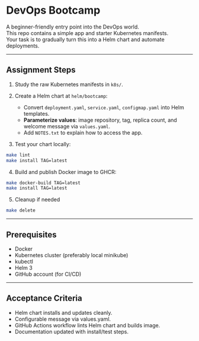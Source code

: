 # DevOps Bootcamp

A beginner-friendly entry point into the DevOps world.  
This repo contains a simple app and starter Kubernetes manifests.  
Your task is to gradually turn this into a Helm chart and automate deployments.

---

## Assignment Steps

1. Study the raw Kubernetes manifests in `k8s/`.

2. Create a Helm chart at `helm/bootcamp`:
   - Convert `deployment.yaml`, `service.yaml`, `configmap.yaml` into Helm templates.
   - **Parameterize values**: image repository, tag, replica count, and welcome message via `values.yaml`.
   - Add `NOTES.txt` to explain how to access the app.

3. Test your chart locally:
```bash
make lint
make install TAG=latest
```
4. Build and publish Docker image to GHCR:
```bash
make docker-build TAG=latest
make install TAG=latest
```
5. Cleanup if needed
```bash
make delete
```

---

## Prerequisites
- Docker
- Kubernetes cluster (preferably local minikube)
- kubectl
- Helm 3
- GitHub account (for CI/CD)

---

## Acceptance Criteria
- Helm chart installs and updates cleanly.
- Configurable message via values.yaml.
- GitHub Actions workflow lints Helm chart and builds image.
- Documentation updated with install/test steps.

